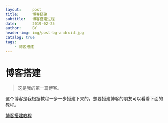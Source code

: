 ```yaml
---
layout:     post
title:      博客搭建
subtitle:   博客搭建过程
date:       2019-02-25
author:     BY
header-img: img/post-bg-android.jpg
catalog: true
tags:
    - 博客搭建
---
```


# 博客搭建
> 这是我的第一篇博客。

这个博客是我根据教程一步一步搭建下来的，想要搭建博客的朋友可以看看下面的教程。

[博客搭建教程](https://www.jianshu.com/p/e68fba58f75c)
